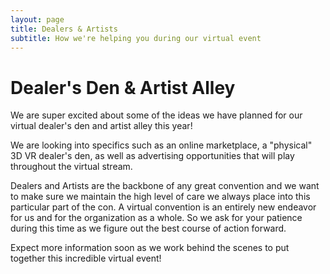 ```yaml
---
layout: page
title: Dealers & Artists
subtitle: How we're helping you during our virtual event
---
```


# Dealer's Den & Artist Alley

We are super excited about some of the ideas we have planned for our virtual dealer's den and artist alley this year\!

We are looking into specifics such as an online marketplace, a "physical" 3D VR dealer's den, as well as advertising opportunities that will play throughout the virtual stream.

Dealers and Artists are the backbone of any great convention and we want to make sure we maintain the high level of care we always place into this particular part of the con. A virtual convention is an entirely new endeavor for us and for the organization as a whole. So we ask for your patience during this time as we figure out the best course of action forward.

Expect more information soon as we work behind the scenes to put together this incredible virtual event\!